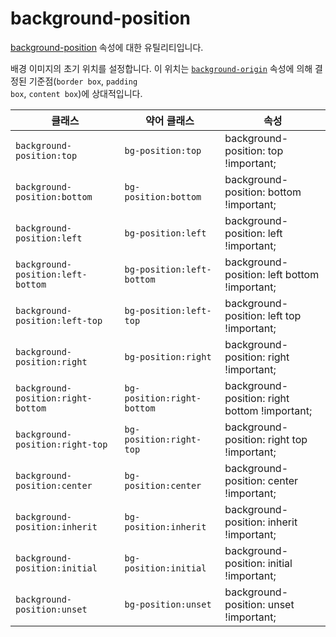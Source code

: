 # background-position

[background-position](https://developer.mozilla.org/en-US/docs/Web/CSS/background-position) 속성에 대한 유틸리티입니다.

배경 이미지의 초기 위치를 설정합니다. 이 위치는 [<code>background-origin</code>](https://developer.mozilla.org/en-US/docs/Web/CSS/background-origin) 속성에 의해 결정된 기준점(<code>border box</code>, <code>padding box</code>, <code>content box</code>)에 상대적입니다.

<table>
  <thead>
    <tr>
      <th scope="col">클래스</th>
      <th scope="col">약어 클래스</th>
      <th scope="col">속성</th>
    </tr>
  </thead>
<tbody>
  <!-- background-position:top -->
  <tr>
    <td><code>background-position:top</code></td>
    <td>
      <code>bg-position:top</code>
    </td>
    <td>
      <span class="code">background-position: top !important;</span>
    </td>
  </tr>

  <!-- background-position:bottom -->
  <tr>
    <td><code>background-position:bottom</code></td>
    <td>
      <code>bg-position:bottom</code>
    </td>
    <td>
      <span class="code">background-position: bottom !important;</span>
    </td>
  </tr>

  <!-- background-position:left -->
  <tr>
    <td><code>background-position:left</code></td>
    <td>
      <code>bg-position:left</code>
    </td>
    <td>
      <span class="code">background-position: left !important;</span>
    </td>
  </tr>

  <!-- background-position:left-bottom -->
  <tr>
    <td><code>background-position:left-bottom</code></td>
    <td>
      <code>bg-position:left-bottom</code>
    </td>
    <td>
      <span class="code">background-position: left bottom !important;</span>
    </td>
  </tr>

  <!-- background-position:left-top -->
  <tr>
    <td><code>background-position:left-top</code></td>
    <td>
      <code>bg-position:left-top</code>
    </td>
    <td>
      <span class="code">background-position: left top !important;</span>
    </td>
  </tr>

  <!-- background-position:right -->
  <tr>
    <td><code>background-position:right</code></td>
    <td>
      <code>bg-position:right</code>
    </td>
    <td>
      <span class="code">background-position: right !important;</span>
    </td>
  </tr>

  <!-- background-position:right-bottom -->
  <tr>
    <td><code>background-position:right-bottom</code></td>
    <td>
      <code>bg-position:right-bottom</code>
    </td>
    <td>
      <span class="code">background-position: right bottom !important;</span>
    </td>
  </tr>

  <!-- background-position:right-top -->
  <tr>
    <td><code>background-position:right-top</code></td>
    <td>
      <code>bg-position:right-top</code>
    </td>
    <td>
      <span class="code">background-position: right top !important;</span>
    </td>
  </tr>

  <!-- background-position:center -->
  <tr>
    <td><code>background-position:center</code></td>
    <td>
      <code>bg-position:center</code>
    </td>
    <td>
      <span class="code">background-position: center !important;</span>
    </td>
  </tr>

  <!-- background-position:inherit -->
  <tr>
    <td><code>background-position:inherit</code></td>
    <td>
      <code>bg-position:inherit</code>
    </td>
    <td>
      <span class="code">background-position: inherit !important;</span>
    </td>
  </tr>

  <!-- background-position:initial -->
  <tr>
    <td><code>background-position:initial</code></td>
    <td>
      <code>bg-position:initial</code>
    </td>
    <td>
      <span class="code">background-position: initial !important;</span>
    </td>
  </tr>

  <!-- background-position:unset -->
  <tr>
    <td><code>background-position:unset</code></td>
    <td>
      <code>bg-position:unset</code>
    </td>
    <td>
      <span class="code">background-position: unset !important;</span>
    </td>
  </tr>
</tbody>

</table>
